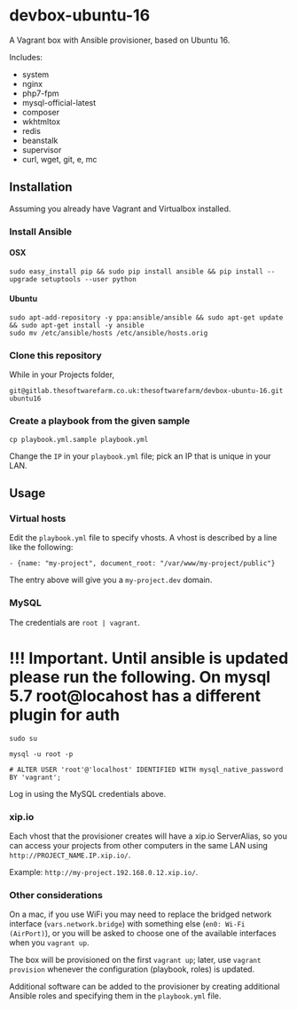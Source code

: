 # devbox-ubuntu-16

A Vagrant box with Ansible provisioner, based on Ubuntu 16.

Includes:

- system
- nginx
- php7-fpm
- mysql-official-latest
- composer
- wkhtmltox
- redis
- beanstalk
- supervisor
- curl, wget, git, e, mc

## Installation

Assuming you already have Vagrant and Virtualbox installed.

### Install Ansible

#### OSX
```
sudo easy_install pip && sudo pip install ansible && pip install --upgrade setuptools --user python
```

#### Ubuntu
```
sudo apt-add-repository -y ppa:ansible/ansible && sudo apt-get update && sudo apt-get install -y ansible
sudo mv /etc/ansible/hosts /etc/ansible/hosts.orig
```

### Clone this repository
While in your Projects folder,
```
git@gitlab.thesoftwarefarm.co.uk:thesoftwarefarm/devbox-ubuntu-16.git ubuntu16
```

### Create a playbook from the given sample
```
cp playbook.yml.sample playbook.yml
```

Change the `IP` in your `playbook.yml` file; pick an IP that is unique in your LAN.

## Usage

### Virtual hosts

Edit the `playbook.yml` file to specify vhosts. A vhost is described by a line like the following:
```
- {name: "my-project", document_root: "/var/www/my-project/public"}
```
The entry above will give you a `my-project.dev` domain.

### MySQL

The credentials are `root | vagrant`.

# !!! Important. Until ansible is updated please run the following. On mysql 5.7 root@locahost has a different plugin for auth
```
sudo su

mysql -u root -p

# ALTER USER 'root'@'localhost' IDENTIFIED WITH mysql_native_password BY 'vagrant';
```

Log in using the MySQL credentials above.

### xip.io
Each vhost that the provisioner creates will have a xip.io ServerAlias, so you can access your projects from other computers in the same LAN using `http://PROJECT_NAME.IP.xip.io/`.

Example: `http://my-project.192.168.0.12.xip.io/`.
### Other considerations

On a mac, if you use WiFi you may need to replace the bridged network interface (`vars.network.bridge`) with something else (`en0: Wi-Fi (AirPort)`), or you will be asked to choose one of the available interfaces when you `vagrant up`.

The box will be provisioned on the first `vagrant up`; later, use `vagrant provision` whenever the configuration (playbook, roles) is updated.

Additional software can be added to the provisioner by creating additional Ansible roles and specifying them in the `playbook.yml` file.
